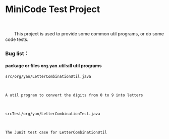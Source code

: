 # MiniCode Test Project

<br/>

　　This project is used to provide some common util programs, or do some code tests.

### Bug list：

#### package or files org.yan.util:all util programs
    src/org/yan/LetterCombinationUtil.java

<br/>

    A util program to convert the digits from 0 to 9 into letters

<br/>

    srcTest/org/yan/LetterCombinationTest.java

<br/>

    The Junit test case for LetterCombinationUtil
